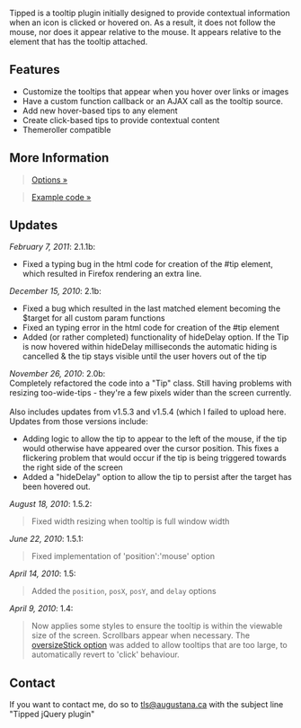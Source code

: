 Tipped is a tooltip plugin initially designed to provide contextual information when an icon is clicked or hovered on. As a result, it does not follow the mouse, nor does it appear relative to the mouse. It appears relative to the element that has the tooltip attached.

## Features ##
  * Customize the tooltips that appear when you hover over links or images
  * Have a custom function callback or an AJAX call as the tooltip source.
  * Add new hover-based tips to any element
  * Create click-based tips to provide contextual content
  * Themeroller compatible

## More Information ##
> [Options »](Options.md)<br>
<blockquote><a href='Code.md'>Example code »</a></blockquote>

<h2>Updates</h2>
<i>February 7, 2011</i>: 2.1.1b:<br>
<ul><li>Fixed a typing bug in the html code for creation of the #tip element, which resulted in Firefox rendering an extra line.</li></ul>

<i>December 15, 2010</i>: 2.1b:<br>
<ul><li>Fixed a bug which resulted in the last matched element becoming the $target for all custom param functions<br>
</li><li>Fixed an typing error in the html code for creation of the #tip element<br>
</li><li>Added (or rather completed) functionality of hideDelay option.  If the Tip is now hovered within hideDelay milliseconds the automatic hiding is cancelled & the tip stays visible until the user hovers out of the tip</li></ul>

<i>November 26, 2010</i>: 2.0b:<br>
Completely refactored the code into a "Tip" class.  Still having problems with resizing too-wide-tips - they're a few pixels wider than the screen currently.<br>
<br>
Also includes updates from v1.5.3 and v1.5.4 (which I failed to upload here.  Updates from those versions include:<br>
<ul><li>Adding logic to allow the tip to appear to the left of the mouse, if the tip would otherwise have appeared over the cursor position.  This fixes a flickering problem that would occur if the tip is being triggered towards the right side of the screen<br>
</li><li>Added a "hideDelay" option to allow the tip to persist after the target has been hovered out.</li></ul>

<i>August 18, 2010</i>: 1.5.2:<br>
<blockquote>Fixed width resizing when tooltip is full window width</blockquote>

<i>June 22, 2010</i>: 1.5.1:<br>
<blockquote>Fixed implementation of 'position':'mouse' option</blockquote>

<i>April 14, 2010</i>: 1.5:<br>
<blockquote>Added the <code>position</code>, <code>posX</code>, <code>posY</code>, and <code>delay</code> options</blockquote>

<i>April 9, 2010</i>: 1.4:<br>
<blockquote>Now applies some styles to ensure the tooltip is within the viewable size of the screen.  Scrollbars appear when necessary.  The  <a href='Options.md'>oversizeStick option</a> was added to allow tooltips that are too large, to automatically revert to 'click' behaviour.</blockquote>

<h2>Contact</h2>
If you want to contact me, do so to <a href='mailto:tls@augustana.ca'>tls@augustana.ca</a> with the subject line "Tipped jQuery plugin"
